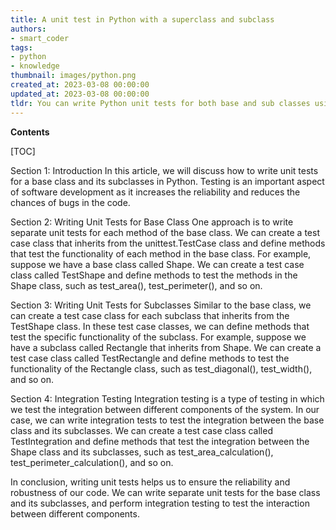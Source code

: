 ```yaml
---
title: A unit test in Python with a superclass and subclass
authors:
- smart_coder
tags:
- python
- knowledge
thumbnail: images/python.png
created_at: 2023-03-08 00:00:00
updated_at: 2023-03-08 00:00:00
tldr: You can write Python unit tests for both base and sub classes using any unit testing framework, such as unittest or pytest, by creating separate test cases for each class and testing their respective methods and behaviors.
---
```


**Contents**

[TOC]

Section 1: Introduction 
In this article, we will discuss how to write unit tests for a base class and its subclasses in Python. Testing is an important aspect of software development as it increases the reliability and reduces the chances of bugs in the code. 

Section 2: Writing Unit Tests for Base Class 
One approach is to write separate unit tests for each method of the base class. We can create a test case class that inherits from the unittest.TestCase class and define methods that test the functionality of each method in the base class. For example, suppose we have a base class called Shape. We can create a test case class called TestShape and define methods to test the methods in the Shape class, such as test_area(), test_perimeter(), and so on. 

Section 3: Writing Unit Tests for Subclasses 
Similar to the base class, we can create a test case class for each subclass that inherits from the TestShape class. In these test case classes, we can define methods that test the specific functionality of the subclass. For example, suppose we have a subclass called Rectangle that inherits from Shape. We can create a test case class called TestRectangle and define methods to test the functionality of the Rectangle class, such as test_diagonal(), test_width(), and so on. 

Section 4: Integration Testing 
Integration testing is a type of testing in which we test the integration between different components of the system. In our case, we can write integration tests to test the integration between the base class and its subclasses. We can create a test case class called TestIntegration and define methods that test the integration between the Shape class and its subclasses, such as test_area_calculation(), test_perimeter_calculation(), and so on. 

In conclusion, writing unit tests helps us to ensure the reliability and robustness of our code. We can write separate unit tests for the base class and its subclasses, and perform integration testing to test the interaction between different components.
